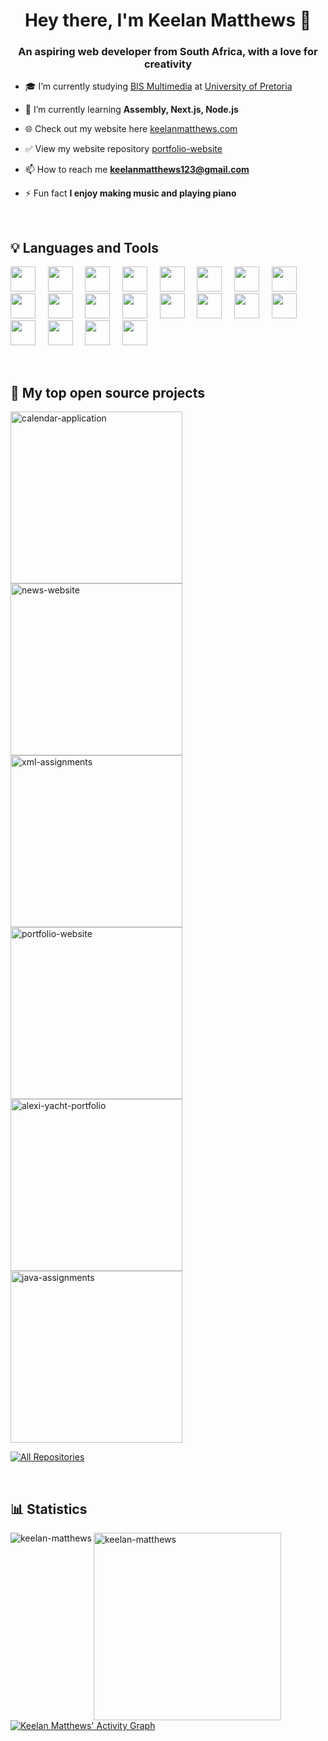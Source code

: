 <h1 align="center">Hey there, I'm Keelan Matthews 👋</h1>
<h3 align="center">An aspiring web developer from South Africa, with a love for creativity</h3>

- 🎓 I’m currently studying [BIS Multimedia](https://www.up.ac.za/information-science/article/1821932/bis-multimedia) at [University of Pretoria](https://www.up.ac.za/)

- 🌱 I’m currently learning **Assembly, Next.js, Node.js**

- 🌐 Check out my website here [keelanmatthews.com](keelanmatthews.com)

- ✅ View my website repository [portfolio-website](https://github.com/Keelan-Matthews/portfolio-website)

- 📫 How to reach me **keelanmatthews123@gmail.com**

- ⚡ Fun fact **I enjoy making music and playing piano**

<br />

## 💡 Languages and Tools

<p align="left">
  <img width="40" src="https://cdn.jsdelivr.net/gh/devicons/devicon/icons/html5/html5-original.svg" />&nbsp;&nbsp;&nbsp;&nbsp;
  <img width="40" src="https://cdn.jsdelivr.net/gh/devicons/devicon/icons/css3/css3-original.svg" />&nbsp;&nbsp;&nbsp;&nbsp;
  <img width="40" src="https://cdn.jsdelivr.net/gh/devicons/devicon/icons/javascript/javascript-original.svg" />&nbsp;&nbsp;&nbsp;&nbsp;
  <img width="40" src="https://cdn.jsdelivr.net/gh/devicons/devicon/icons/bootstrap/bootstrap-original.svg" />&nbsp;&nbsp;&nbsp;&nbsp;
  <img width="40" src="https://cdn.jsdelivr.net/gh/devicons/devicon/icons/sass/sass-original.svg" />&nbsp;&nbsp;&nbsp;&nbsp;
  <img width="40" src="https://cdn.jsdelivr.net/gh/devicons/devicon/icons/react/react-original.svg" />&nbsp;&nbsp;&nbsp;&nbsp;
  <img width="40" src="https://cdn.jsdelivr.net/gh/devicons/devicon/icons/vuejs/vuejs-original.svg" />&nbsp;&nbsp;&nbsp;&nbsp;
  <img width="40" src="https://cdn.jsdelivr.net/gh/devicons/devicon/icons/nextjs/nextjs-original.svg" />&nbsp;&nbsp;&nbsp;&nbsp;
  <img width="40" src="https://cdn.jsdelivr.net/gh/devicons/devicon/icons/express/express-original.svg" />&nbsp;&nbsp;&nbsp;&nbsp;
  <img width="40" src="https://cdn.jsdelivr.net/gh/devicons/devicon/icons/nodejs/nodejs-original.svg" />&nbsp;&nbsp;&nbsp;&nbsp;
  <img width="40" src="https://cdn.jsdelivr.net/gh/devicons/devicon/icons/php/php-plain.svg" />&nbsp;&nbsp;&nbsp;&nbsp;
  <img width="40" src="https://cdn.jsdelivr.net/gh/devicons/devicon/icons/mongodb/mongodb-original.svg" />&nbsp;&nbsp;&nbsp;&nbsp;
  <img width="40" src="https://cdn.jsdelivr.net/gh/devicons/devicon/icons/mysql/mysql-original.svg" />&nbsp;&nbsp;&nbsp;&nbsp;
  <img width="40" src="https://cdn.jsdelivr.net/gh/devicons/devicon/icons/figma/figma-original.svg" />&nbsp;&nbsp;&nbsp;&nbsp;
  <img width="40" src="https://cdn.jsdelivr.net/gh/devicons/devicon/icons/illustrator/illustrator-line.svg" />&nbsp;&nbsp;&nbsp;&nbsp;
  <img width="40" src="https://cdn.jsdelivr.net/gh/devicons/devicon/icons/photoshop/photoshop-line.svg" />&nbsp;&nbsp;&nbsp;&nbsp;
  <img width="40" src="https://cdn.jsdelivr.net/gh/devicons/devicon/icons/blender/blender-original.svg" />&nbsp;&nbsp;&nbsp;&nbsp;
  <img width="40" src="https://cdn.jsdelivr.net/gh/devicons/devicon/icons/cplusplus/cplusplus-original.svg" />&nbsp;&nbsp;&nbsp;&nbsp;
  <img width="40" src="https://cdn.jsdelivr.net/gh/devicons/devicon/icons/java/java-original.svg" />&nbsp;&nbsp;&nbsp;&nbsp;
  <img width="40" src="https://cdn.jsdelivr.net/gh/devicons/devicon/icons/git/git-original.svg" />&nbsp;&nbsp;&nbsp;&nbsp; 
</p>

<br />

## 📘 My top open source projects

<!-- Repo info cards - https://github.com/anuraghazra/github-readme-stats -->
<!-- Small repo cards (fork) - https://github.com/DenverCoder1/github-readme-stats -->
<p align="left">
  <a href="https://github.com/Keelan-Matthews/calendar-application">
    <img width="275" src="https://denvercoder1-github-readme-stats.vercel.app/api/pin/?username=Keelan-Matthews&repo=calendar-application&theme=none&bg_color=191c21&title_color=2C76D9&text_color=C9D1D2&icon_color=2C76D9&hide_border=true&show_icons=false" alt="calendar-application">
  </a>
  <a href="https://github.com/Keelan-Matthews/news-website">
    <img width="275" src="https://denvercoder1-github-readme-stats.vercel.app/api/pin/?username=Keelan-Matthews&repo=news-website&theme=none&bg_color=191c21&title_color=2C76D9&text_color=C9D1D2&icon_color=2C76D9&hide_border=true&show_icons=false" alt="news-website">
  </a>
  <a href="https://github.com/Keelan-Matthews/xml-assignments">
    <img width="275" src="https://denvercoder1-github-readme-stats.vercel.app/api/pin/?username=Keelan-Matthews&repo=xml-assignments&theme=none&bg_color=191c21&title_color=2C76D9&text_color=C9D1D2&icon_color=2C76D9&hide_border=true&show_icons=false" alt="xml-assignments">
  </a>
  <a href="https://github.com/Keelan-Matthews/portfolio-website">
    <img width="275" src="https://denvercoder1-github-readme-stats.vercel.app/api/pin/?username=Keelan-Matthews&repo=portfolio-website&theme=none&bg_color=191c21&title_color=2C76D9&text_color=C9D1D2&icon_color=2C76D9&hide_border=true&show_icons=false" alt="portfolio-website">
  </a>
  <a href="https://github.com/Keelan-Matthews/alexi-yacht-portfolio">
    <img width="275" src="https://denvercoder1-github-readme-stats.vercel.app/api/pin/?username=Keelan-Matthews&repo=alexi-yacht-portfolio&theme=none&bg_color=191c21&title_color=2C76D9&text_color=C9D1D2&icon_color=2C76D9&hide_border=true&show_icons=false" alt="alexi-yacht-portfolio">
  </a>
  <a href="https://github.com/Keelan-Matthews/java-assignments">
    <img width="275" src="https://denvercoder1-github-readme-stats.vercel.app/api/pin/?username=Keelan-Matthews&repo=java-assignments&theme=none&bg_color=191c21&title_color=2C76D9&text_color=C9D1D2&icon_color=2C76D9&hide_border=true&show_icons=false" alt="java-assignments">
  </a>
</p>

<p align="left">
  <a href="https://github.com/Keelan-Matthews?tab=repositories&sort=stargazers"><img alt="All Repositories" title="All Repositories" src="https://custom-icon-badges.herokuapp.com/badge/-All%20Repos-2962FF?style=for-the-badge&logoColor=white&logo=repo"/></a>
</p>

<br />

## 📊 Statistics
<img align="left" src="https://github-readme-stats.vercel.app/api?username=keelan-matthews&show_icons=true&theme=none&bg_color=191c21&text_color=C9D1D2&hide_border=true&locale=en" alt="keelan-matthews" />

&nbsp;<img align="left" width="300" src="https://github-readme-stats.vercel.app/api/top-langs?username=keelan-matthews&show_icons=true&theme=none&bg_color=191c21&text_color=C9D1D2&hide_border=true&locale=en&langs_count=8&hide=Makefile,CMake,C&layout=compact" alt="keelan-matthews" />

<br/><br/><br/><br/><br/><br/><br/>

<p><a href="https://github.com/ashutosh00710/github-readme-activity-graph"><img alt="Keelan Matthews' Activity Graph" src="https://denvercoder1-activity-graph.herokuapp.com/graph/?username=Keelan-Matthews&bg_color=191c21&color=C9D1D2&line=2C76D9&point=FFFFFF&hide_border=true" /></a></p>

